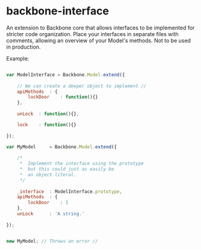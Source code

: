 backbone-interface
==================

An extension to Backbone core that allows interfaces to be implemented for stricter code organization.
Place your interfaces in separate files with comments, allowing an overview of your Model's methods. 
Not to be used in production.

Example:

```javascript

var ModelInterface = Backbone.Model.extend({
	
	// We can create a deeper object to implement // 
	apiMethods	: {
		lockDoor	: function(){}
	},
	
	unLock	: function(){},

	lock	: function(){}
	
});

var MyModel		= Backbone.Model.extend({
	
	/*
	 *	Implement the interface using the prototype
	 *	but this could just as easily be 
	 *	an object literal.
	 */
	
	_interface	: ModelInterface.prototype,
	apiMethods	: {
		lockDoor	: 1
	},
	unLock		: 'A string.'
	
});


new MyModel; // Throws an error //


```